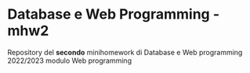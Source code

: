 # Database e Web Programming - mhw2

Repository del **secondo** minihomework di Database e Web programming 2022/2023 modulo Web programming

